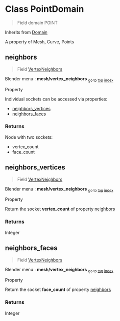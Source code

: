 
# Class PointDomain

> Field domain POINT
  
Inherits from [Domain](/docs/core/domain.MD)

A property of Mesh, Curve, Points


## neighbors

> Field [VertexNeighbors](/docs/nodes/VertexNeighbors.md)
  
Blender menu : **mesh/vertex_neighbors**
<sub>go to [top](#class-pointdomain) [index](/docs/index.md)</sub>

  Property
  
  Individual sockets can be accessed via properties:
  
  - [neighbors_vertices](#neighbors_vertices)
  - [neighbors_faces](#neighbors_faces)

### Returns

Node with two sockets:
- vertex_count
- face_count
  
  

## neighbors_vertices

> Field [VertexNeighbors](/docs/nodes/VertexNeighbors.md)
  
Blender menu : **mesh/vertex_neighbors**
<sub>go to [top](#class-pointdomain) [index](/docs/index.md)</sub>

  Property
  
  Return the socket **vertex_count** of property [neighbors](#neighbors)

### Returns

Integer



## neighbors_faces

> Field [VertexNeighbors](/docs/nodes/VertexNeighbors.md)
  
Blender menu : **mesh/vertex_neighbors**
<sub>go to [top](#class-pointdomain) [index](/docs/index.md)</sub>

  Property
  
  Return the socket **face_count** of property [neighbors](#neighbors)

### Returns

Integer

